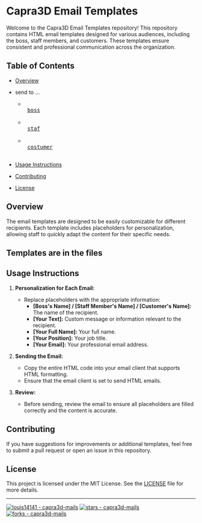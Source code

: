 # Capra3D Email Templates

Welcome to the Capra3D Email Templates repository! This repository contains HTML email templates designed for various audiences, including the boss, staff members, and customers. These templates ensure consistent and professional communication across the organization.

## Table of Contents

- [Overview](#overview)
- send to ...
  
  - <kbd> <br> [boss](https://github.com/louis14141/capra3D-mails/blob/main/to-boss.html) <br> </kbd>
  - <kbd> <br> [staf](https://github.com/louis14141/capra3D-mails/blob/main/to-staff.html) <br> </kbd>
  - <kbd> <br> [costumer](https://github.com/louis14141/capra3D-mails/blob/main/to-costumer.html) <br> </kbd>
- [Usage Instructions](#usage-instructions)
- [Contributing](#contributing)
- [License](#license)

## Overview

The email templates are designed to be easily customizable for different recipients. Each template includes placeholders for personalization, allowing staff to quickly adapt the content for their specific needs.

## Templates are in the files

## Usage Instructions

1. **Personalization for Each Email:**
   - Replace placeholders with the appropriate information:
     - **[Boss's Name] / [Staff Member's Name] / [Customer's Name]:** The name of the recipient.
     - **[Your Text]:** Custom message or information relevant to the recipient.
     - **[Your Full Name]:** Your full name.
     - **[Your Position]:** Your job title.
     - **[Your Email]:** Your professional email address.

2. **Sending the Email:**
   - Copy the entire HTML code into your email client that supports HTML formatting.
   - Ensure that the email client is set to send HTML emails.

3. **Review:**
   - Before sending, review the email to ensure all placeholders are filled correctly and the content is accurate.

## Contributing

If you have suggestions for improvements or additional templates, feel free to submit a pull request or open an issue in this repository.

## License

This project is licensed under the MIT License. See the [LICENSE](LICENSE) file for more details.

---
[![louis14141 - capra3d-mails](https://img.shields.io/static/v1?label=louis14141&message=capra3d-mails&color=blue&logo=github)](https://github.com/louis14141/capra3d-mails "Go to GitHub repo")
[![stars - capra3d-mails](https://img.shields.io/github/stars/louis14141/capra3d-mails?style=social)](https://github.com/louis14141/capra3d-mails)
[![forks - capra3d-mails](https://img.shields.io/github/forks/louis14141/capra3d-mails?style=social)](https://github.com/louis14141/capra3d-mails)
